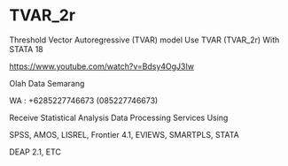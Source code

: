 # TVAR_2r
Threshold Vector Autoregressive (TVAR) model Use TVAR (TVAR_2r) With STATA 18

https://www.youtube.com/watch?v=Bdsy4OgJ3Iw

Olah Data Semarang

WA : +6285227746673 (085227746673)

Receive Statistical Analysis Data Processing Services Using

SPSS, AMOS, LISREL, Frontier 4.1, EVIEWS, SMARTPLS, STATA

DEAP 2.1, ETC
